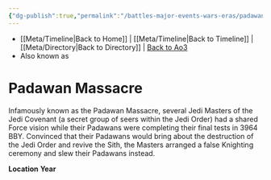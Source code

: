 ```yaml
---
{"dg-publish":true,"permalink":"/battles-major-events-wars-eras/padawan-massacre/","dgHomeLink":false}
---
```


- [[Meta/Timeline\|Back to Home]] | [[Meta/Timeline\|Back to Timeline]] | [[Meta/Directory\|Back to Directory]] | [Back to Ao3](https://archiveofourown.org/works/19334440/chapters/45992584)
- Also known as

# Padawan Massacre
Infamously known as the Padawan Massacre, several Jedi Masters of the Jedi Covenant (a secret group of seers within the Jedi Order) had a shared Force vision while their Padawans were completing their final tests in 3964 BBY. Convinced that their Padawans would bring about the destruction of the Jedi Order and revive the Sith, the Masters arranged a false Knighting ceremony and slew their Padawans instead. 

**Location** 
**Year** 